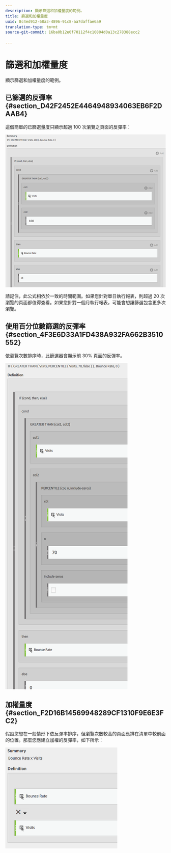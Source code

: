 ```yaml
---
description: 顯示篩選和加權量度的範例。
title: 篩選和加權量度
uuid: 8c4ed912-68a3-4896-91c8-aa7daffae6a9
translation-type: tm+mt
source-git-commit: 16ba0b12e0f70112f4c10804d0a13c278388ecc2

---
```



# 篩選和加權量度

顯示篩選和加權量度的範例。

## 已篩選的反彈率 {#section_D42F2452E4464948934063EB6F2DAAB4}

這個簡單的已篩選量度只顯示超過 100 次瀏覽之頁面的反彈率：

![](assets/cm_fbr.png)

請記住，此公式相依於一致的時間範圍。如果您針對單日執行報表，則超過 20 次瀏覽的頁面都值得查看。如果您針對一個月執行報表，可能會想讓篩選包含更多次瀏覽。

## 使用百分位數篩選的反彈率 {#section_4F3E6D33A1FD438A932FA662B3510552}

依瀏覽次數排序時，此篩選器會顯示前 30% 頁面的反彈率。

![](assets/cm_wbr_2.png)

## 加權量度 {#section_F2D16B14569948289CF1310F9E6E3FC2}

假設您想在一般情形下依反彈率排序，但瀏覽次數較高的頁面應排在清單中較前面的位置。那麼您應建立加權的反彈率，如下所示：

![](assets/cm_wbr.png)

